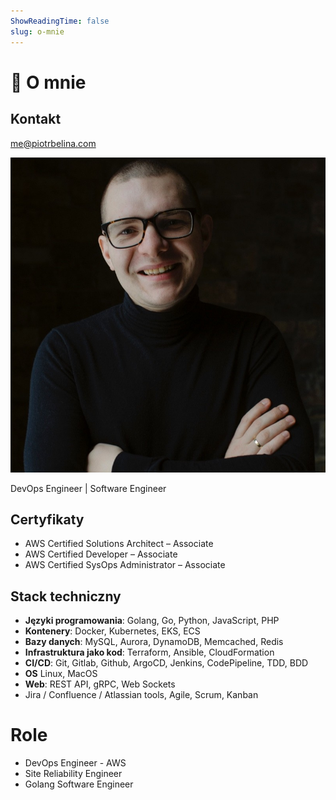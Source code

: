 ```yaml
---
ShowReadingTime: false
slug: o-mnie
---
```


# 🚀 O mnie

## Kontakt
<a href="mailto:me@piotrbelina.com">me@piotrbelina.com</a>

![Piotr Belina](photo.jpg)

DevOps Engineer | Software Engineer

## Certyfikaty
* AWS Certified Solutions Architect – Associate
* AWS Certified Developer – Associate
* AWS Certified SysOps Administrator – Associate

## Stack techniczny
* **Języki programowania**: Golang, Go, Python, JavaScript, PHP
* **Kontenery**: Docker, Kubernetes, EKS, ECS
* **Bazy danych**: MySQL, Aurora, DynamoDB, Memcached, Redis
* **Infrastruktura jako kod**:  Terraform, Ansible, CloudFormation
* **CI/CD**: Git, Gitlab, Github, ArgoCD, Jenkins, CodePipeline, TDD, BDD
* **OS** Linux, MacOS
* **Web**: REST API, gRPC, Web Sockets
* Jira / Confluence / Atlassian tools, Agile, Scrum, Kanban

# Role
* DevOps Engineer - AWS
* Site Reliability Engineer
* Golang Software Engineer
